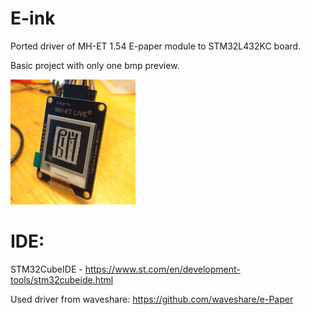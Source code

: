 # E-ink
Ported driver of MH-ET 1.54 E-paper module to STM32L432KC board.

Basic project with only one bmp preview. 

![alt text](https://github.com/vAnArhist/E-ink/blob/master/result.png)

# IDE:
STM32CubeIDE - https://www.st.com/en/development-tools/stm32cubeide.html

Used driver from waveshare:
https://github.com/waveshare/e-Paper
